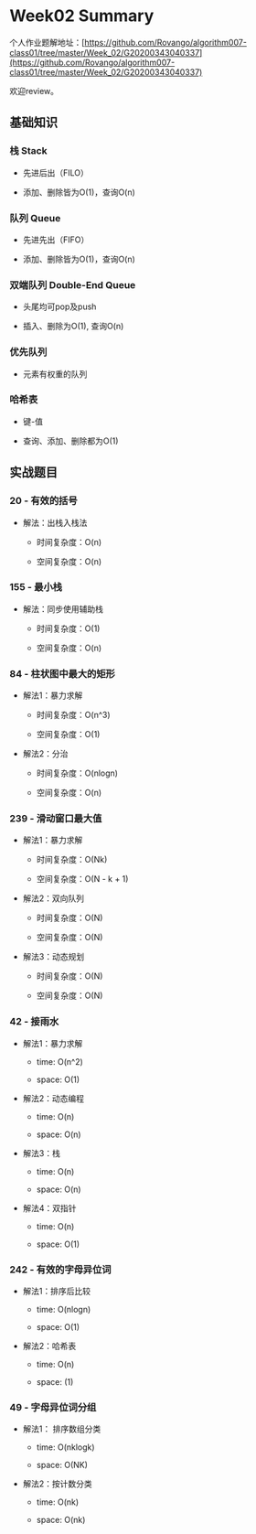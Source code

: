 # Week02 Summary

个人作业题解地址：[https://github.com/Rovango/algorithm007-class01/tree/master/Week_02/G20200343040337](https://github.com/Rovango/algorithm007-class01/tree/master/Week_02/G20200343040337)

欢迎review。

## 基础知识

### 栈  Stack

- 先进后出（FILO）

- 添加、删除皆为O(1)，查询O(n)

### 队列  Queue

- 先进先出（FIFO）

- 添加、删除皆为O(1)，查询O(n)

### 双端队列  Double-End Queue

- 头尾均可pop及push

- 插入、删除为O(1), 查询O(n)

### 优先队列

- 元素有权重的队列 

### 哈希表

- 键-值

- 查询、添加、删除都为O(1)

## 实战题目

### 20 - 有效的括号

- 解法：出栈入栈法
  
  - 时间复杂度：O(n)
  
  - 空间复杂度：O(n)

### 155 - 最小栈

- 解法：同步使用辅助栈
  
  - 时间复杂度：O(1)
  
  - 空间复杂度：O(n)

### 84 - 柱状图中最大的矩形

- 解法1：暴力求解
  
  - 时间复杂度：O(n^3)
  
  - 空间复杂度：O(1)

- 解法2：分治
  
  - 时间复杂度：O(nlogn)
  
  - 空间复杂度：O(n)

### 239 - 滑动窗口最大值

- 解法1：暴力求解
  
  - 时间复杂度：O(Nk)
  
  - 空间复杂度：O(N - k + 1)

- 解法2：双向队列
  
  - 时间复杂度：O(N)
  
  - 空间复杂度：O(N)

- 解法3：动态规划
  
  - 时间复杂度：O(N)
  
  - 空间复杂度：O(N)

### 42 - 接雨水

- 解法1：暴力求解
  
  - time: O(n^2)
  
  - space: O(1)

- 解法2：动态编程
  
  - time: O(n)
  
  - space: O(n)

- 解法3：栈
  
  - time: O(n)
  
  - space: O(n)

- 解法4：双指针
  
  - time: O(n)
  
  - space: O(1)

### 242 - 有效的字母异位词

- 解法1：排序后比较
  
  - time: O(nlogn)
  
  - space: O(1)

- 解法2：哈希表
  
  - time: O(n)
  
  - space: (1)

### 49 - 字母异位词分组

- 解法1： 排序数组分类
  
  - time: O(nklogk)
  
  - space: O(NK)

- 解法2：按计数分类
  
  - time: O(nk)
  
  - space: O(nk)
